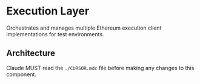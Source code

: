 # Execution Layer

Orchestrates and manages multiple Ethereum execution client implementations for test environments.

## Architecture
Claude MUST read the `./CURSOR.mdc` file before making any changes to this component.